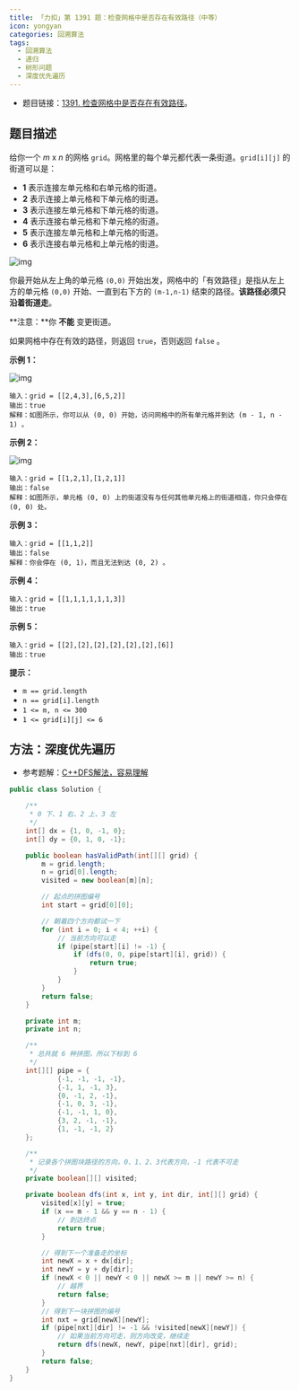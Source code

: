 ```yaml
---
title: 「力扣」第 1391 题：检查网格中是否存在有效路径（中等）
icon: yongyan
categories: 回溯算法
tags:
  - 回溯算法
  - 递归
  - 树形问题
  - 深度优先遍历
---
```


+ 题目链接：[1391. 检查网格中是否存在有效路径](https://leetcode-cn.com/problems/check-if-there-is-a-valid-path-in-a-grid/)。

## 题目描述

给你一个 *m* x *n* 的网格 `grid`。网格里的每个单元都代表一条街道。`grid[i][j]` 的街道可以是：

- **1** 表示连接左单元格和右单元格的街道。
- **2** 表示连接上单元格和下单元格的街道。
- **3** 表示连接左单元格和下单元格的街道。
- **4** 表示连接右单元格和下单元格的街道。
- **5** 表示连接左单元格和上单元格的街道。
- **6** 表示连接右单元格和上单元格的街道。

![img](https://assets.leetcode-cn.com/aliyun-lc-upload/uploads/2020/03/21/main.png)

你最开始从左上角的单元格 `(0,0)` 开始出发，网格中的「有效路径」是指从左上方的单元格 `(0,0)` 开始、一直到右下方的 `(m-1,n-1)` 结束的路径。**该路径必须只沿着街道走**。

**注意：**你 **不能** 变更街道。

如果网格中存在有效的路径，则返回 `true`，否则返回 `false` 。

**示例 1：**

![img](https://assets.leetcode-cn.com/aliyun-lc-upload/uploads/2020/03/21/e1.png)



```
输入：grid = [[2,4,3],[6,5,2]]
输出：true
解释：如图所示，你可以从 (0, 0) 开始，访问网格中的所有单元格并到达 (m - 1, n - 1) 。
```

**示例 2：**

![img](https://assets.leetcode-cn.com/aliyun-lc-upload/uploads/2020/03/21/e2.png)

```
输入：grid = [[1,2,1],[1,2,1]]
输出：false
解释：如图所示，单元格 (0, 0) 上的街道没有与任何其他单元格上的街道相连，你只会停在 (0, 0) 处。
```

**示例 3：**

```
输入：grid = [[1,1,2]]
输出：false
解释：你会停在 (0, 1)，而且无法到达 (0, 2) 。
```

**示例 4：**

```
输入：grid = [[1,1,1,1,1,1,3]]
输出：true
```

**示例 5：**

```
输入：grid = [[2],[2],[2],[2],[2],[2],[6]]
输出：true
```

**提示：**

- `m == grid.length`
- `n == grid[i].length`
- `1 <= m, n <= 300`
- `1 <= grid[i][j] <= 6`

## 方法：深度优先遍历

+ 参考题解：[C++DFS解法，容易理解](https://leetcode-cn.com/problems/check-if-there-is-a-valid-path-in-a-grid/solution/cdfsjie-fa-rong-yi-li-jie-dai-ma-duan-zhu-shi-duo-/)

```java
public class Solution {

    /**
     * 0 下、1 右、2 上、3 左
     */
    int[] dx = {1, 0, -1, 0};
    int[] dy = {0, 1, 0, -1};

    public boolean hasValidPath(int[][] grid) {
        m = grid.length;
        n = grid[0].length;
        visited = new boolean[m][n];

        // 起点的拼图编号
        int start = grid[0][0];

        // 朝着四个方向都试一下
        for (int i = 0; i < 4; ++i) {
            // 当前方向可以走
            if (pipe[start][i] != -1) {
                if (dfs(0, 0, pipe[start][i], grid)) {
                    return true;
                }
            }
        }
        return false;
    }

    private int m;
    private int n;

    /**
     * 总共就 6 种拼图，所以下标到 6
     */
    int[][] pipe = {
            {-1, -1, -1, -1},
            {-1, 1, -1, 3},
            {0, -1, 2, -1},
            {-1, 0, 3, -1},
            {-1, -1, 1, 0},
            {3, 2, -1, -1},
            {1, -1, -1, 2}
    };

    /**
     * 记录各个拼图块路径的方向，0、1、2、3代表方向，-1 代表不可走
     */
    private boolean[][] visited;

    private boolean dfs(int x, int y, int dir, int[][] grid) {
        visited[x][y] = true;
        if (x == m - 1 && y == n - 1) {
            // 到达终点
            return true;
        }

        // 得到下一个准备走的坐标
        int newX = x + dx[dir];
        int newY = y + dy[dir];
        if (newX < 0 || newY < 0 || newX >= m || newY >= n) {
            // 越界
            return false;
        }
        // 得到下一块拼图的编号
        int nxt = grid[newX][newY];
        if (pipe[nxt][dir] != -1 && !visited[newX][newY]) {
            // 如果当前方向可走，则方向改变，继续走
            return dfs(newX, newY, pipe[nxt][dir], grid);
        }
        return false;
    }
}
```